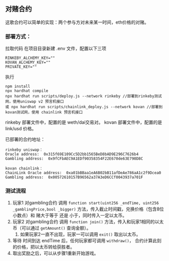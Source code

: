 ## 对赌合约
这歌合约可以简单的实现：两个参与方对未来某一时间，eth价格的对赌。
### 部署方式：
拉取代码
在项目目录新建 .env 文件，配置以下三项
```
RINKEBY_ALCHEMY_KEY=""
KOVAN_ALCHEMY_KEY=""
PRIVATE_KEY=""
```
执行
```
npm install
npx hardhat compile
npx hardhat run scripts/deploy.js --network rinkeby //部署到rinkeby测试网，使用uniswap v2 预言机接口
或 npx hardhat run scripts/chainlink_deploy.js --network kovan //部署到 kovan测试网，使用 chainlink 预言机接口
```
rinkeby 部署文件中，配置的是 weth/dai交易对。
kovan 部署文件中，配置的是 link/usd 价格。

已部署的合约地址：
```
rinkeby uniswap：
Oracle address:  0x315f69E109Cc5D2bb1565BeD8bAD9E296C7626b4
Gambling address:  0x9fCFbAEC9A1EDf90358354F22E670de63E790D8C

kovan chainlink：
ChainLink Oracle address:  0xa01bBBaa1eA6B02bB11afDeAe786aA1c2f9Dcea0
Gambling address:  0x00572610157B96562a37A3eD6CCf0043937a701F

```

### 测试流程
1. 玩家1 对gambling合约 调用 ` function start(uint256 _endTime, uint256 _gamblingPrice,bool _bigger) ` 方法，传入截止时间戳，兑换价格（包含8位小数点）和 赌大于等于 还是 小于，同时传入一定以太币。
2. 玩家2 对gambling合约 调用 ` function join() ` 方法，传入和玩家1相同的以太币（可以通过 `getAmount()` 查询金额）。
   1. 如果玩家2一直不出现，玩家一可以调用 `exit()` 取出以太币。
3. 等待 时间到达 endTime 后，任何玩家都可调用 `withdraw()`， 合约计算此刻的价格，把以太币转给获胜者。
4. 取出奖励之后，可以从步骤1重新开始游戏。

